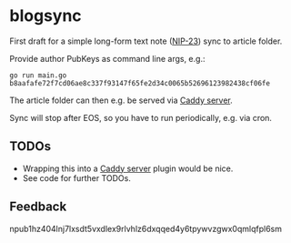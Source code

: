 # blogsync

First draft for a simple long-form text note ([NIP-23][nip23]) sync to article folder.

Provide author PubKeys as command line args, e.g.:

`go run main.go b8aafafe72f7cd06ae8c337f93147f65fe2d34c0065b52696123982438cf06fe`

The article folder can then e.g. be served via [Caddy server][caddy].

Sync will stop after EOS, so you have to run periodically, e.g. via cron.

## TODOs

- Wrapping this into a [Caddy server][caddy] plugin would be nice.
- See code for further TODOs.

## Feedback

npub1hz404lnj7lxsdt5vxdlex9rlvhlz6dxqqed4y6tpywvzgwx0qmlqfpl6sm

[caddy]: https://caddyserver.com/
[nip23]: https://github.com/nostr-protocol/nips/blob/master/23.md
